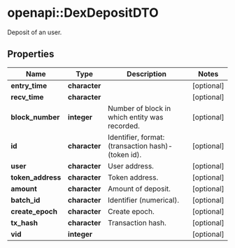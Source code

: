 # openapi::DexDepositDTO

Deposit of an user.

## Properties
Name | Type | Description | Notes
------------ | ------------- | ------------- | -------------
**entry_time** | **character** |  | [optional] 
**recv_time** | **character** |  | [optional] 
**block_number** | **integer** | Number of block in which entity was recorded. | [optional] 
**id** | **character** | Identifier, format: (transaction hash)-(token id). | [optional] 
**user** | **character** | User address. | [optional] 
**token_address** | **character** | Token address. | [optional] 
**amount** | **character** | Amount of deposit. | [optional] 
**batch_id** | **character** | Identifier (numerical). | [optional] 
**create_epoch** | **character** | Create epoch. | [optional] 
**tx_hash** | **character** | Transaction hash. | [optional] 
**vid** | **integer** |  | [optional] 


